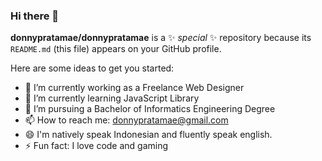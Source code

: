 ### Hi there 👋


**donnypratamae/donnypratamae** is a ✨ _special_ ✨ repository because its `README.md` (this file) appears on your GitHub profile.

Here are some ideas to get you started:

- 🔭 I’m currently working as a Freelance Web Designer
- 🌱 I’m currently learning JavaScript Library
- 💼 I’m pursuing a Bachelor of Informatics Engineering Degree
- 📫 How to reach me: donnypratamae@gmail.com
- 😄 I'm natively speak Indonesian and fluently speak english.
- ⚡ Fun fact: I love code and gaming

